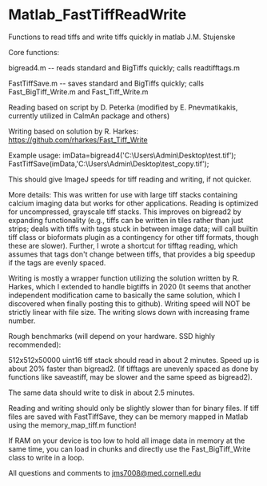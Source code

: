 # Matlab_FastTiffReadWrite
 Functions to read tiffs and write tiffs quickly in matlab
 J.M. Stujenske

Core functions:

bigread4.m -- reads standard and BigTiffs quickly; calls readtifftags.m

FastTiffSave.m -- saves standard and BigTiffs quickly; calls Fast_BigTiff_Write.m and Fast_Tiff_Write.m

Reading based on script by D. Peterka (modified by E. Pnevmatikakis, currently utilized in CaImAn package and others)

Writing based on solution by R. Harkes:
https://github.com/rharkes/Fast_Tiff_Write

Example usage:
imData=bigread4('C:\Users\Admin\Desktop\test.tif');
FastTiffSave(imData,'C:\Users\Admin\Desktop\test_copy.tif');

This should give ImageJ speeds for tiff reading and writing, if not quicker.

More details:
This was written for use with large tiff stacks containing calcium imaging data but works for other applications.
Reading is optimized for uncompressed, grayscale tiff stacks. This improves on bigread2 by expanding functionality (e.g., tiffs can be written in tiles rather than just strips; deals with tiffs with tags stuck in between image data; will call builtin tiff class or bioformats plugin as a contingency for other tiff formats, though these are slower).
Further, I wrote a shortcut for tifftag reading, which assumes that tags don't change between tiffs, that provides a big speedup if the tags are evenly spaced.

Writing is mostly a wrapper function utilizing the solution written by R. Harkes, which I extended to handle bigtiffs in 2020 (It seems that another independent modification came to basically the same solution, which I discovered when finally posting this to github).
Writing speed will NOT be strictly linear with file size. The writing slows down with increasing frame number.

Rough benchmarks (will depend on your hardware. SSD highly recommended):

512x512x50000 uint16 tiff stack should read in about 2 minutes. Speed up is about 20% faster than bigread2.
(If tifftags are unevenly spaced as done by functions like saveastiff, may be slower and the same speed as bigread2).

The same data should write to disk in about 2.5 minutes.

Reading and writing should only be slightly slower than for binary files.
If tiff files are saved with FastTiffSave, they can be memory mapped in Matlab using the memory_map_tiff.m function!

If RAM on your device is too low to hold all image data in memory at the same time, you can load in chunks and directly use the
Fast_BigTiff_Write class to write in a loop.

All questions and comments to jms7008@med.cornell.edu

